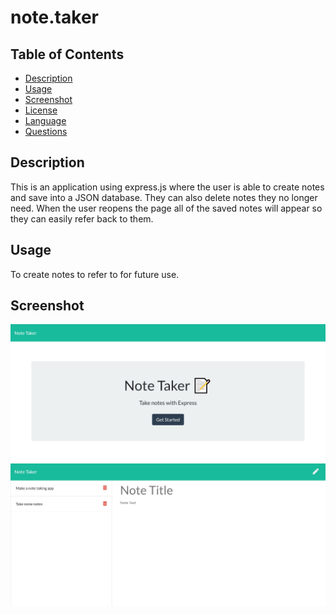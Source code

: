 # note.taker

## Table of Contents
- [Description](#Description)
- [Usage](#Usage)
- [Screenshot](#Screenshot)
- [License](#License)
- [Language](#Language)
- [Questions](#Questions)

## Description
This is an application using express.js where the user is able to create notes and save into a JSON database. They can also delete notes they no longer need. When the user reopens the page all of the saved notes will appear so they can easily refer back to them.

## Usage
To create notes to refer to for future use.

## Screenshot
![screenshot](public/assets/images/Screenshot_01.jpg)
![screenshot](public/assets/images/Screenshot_02.jpg)
